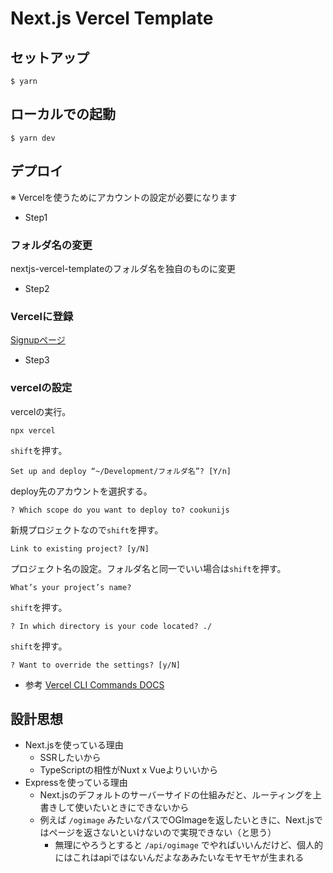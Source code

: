 # Next.js Vercel Template

## セットアップ
```
$ yarn
```

## ローカルでの起動
```
$ yarn dev
```

## デプロイ
※ Vercelを使うためにアカウントの設定が必要になります

- Step1
### フォルダ名の変更
nextjs-vercel-templateのフォルダ名を独自のものに変更

- Step2
### Vercelに登録
<a href="https://vercel.com/signup">Signupページ</a>

- Step3
### vercelの設定

vercelの実行。
```
npx vercel
```

`shift`を押す。
```
Set up and deploy “~/Development/フォルダ名”? [Y/n]
```

deploy先のアカウントを選択する。
```
? Which scope do you want to deploy to? cookunijs
```

新規プロジェクトなので`shift`を押す。
```
Link to existing project? [y/N]
```

プロジェクト名の設定。フォルダ名と同一でいい場合は`shift`を押す。
```
What’s your project’s name?
```

`shift`を押す。
```
? In which directory is your code located? ./
```

`shift`を押す。
```
? Want to override the settings? [y/N]
```

- 参考
<a href="https://vercel.com/docs/cli#commands">Vercel CLI Commands DOCS</a>


## 設計思想
- Next.jsを使っている理由
  - SSRしたいから
  - TypeScriptの相性がNuxt x Vueよりいいから
- Expressを使っている理由
  - Next.jsのデフォルトのサーバーサイドの仕組みだと、ルーティングを上書きして使いたいときにできないから
  - 例えば `/ogimage` みたいなパスでOGImageを返したいときに、Next.jsではページを返さないといけないので実現できない（と思う）
    - 無理にやろうとすると `/api/ogimage` でやればいいんだけど、個人的にはこれはapiではないんだよなあみたいなモヤモヤが生まれる

